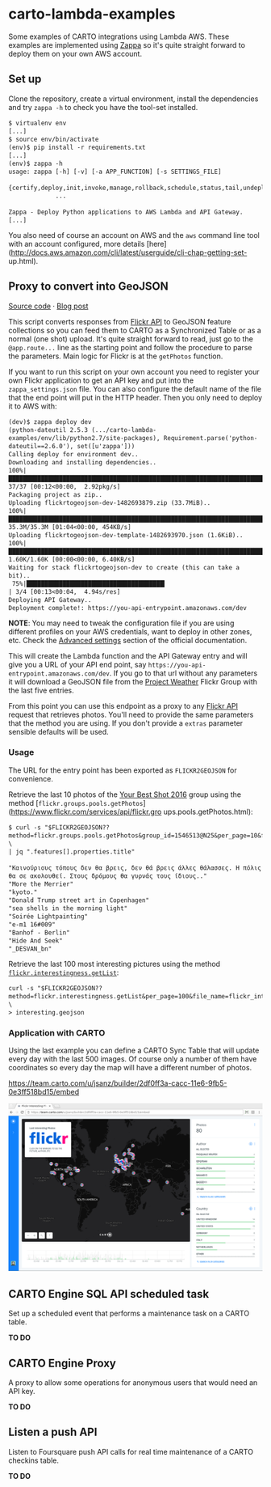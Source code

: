 # carto-lambda-examples

Some examples of CARTO integrations using Lambda AWS. These examples are
implemented using [Zappa](https://www.zappa.io/) so it's quite straight forward
to deploy them on your own AWS account.

## Set up

Clone the repository, create a virtual environment, install the dependencies and
try `zappa -h` to check you have the tool-set installed.

```
$ virtualenv env
[...]
$ source env/bin/activate
(env)$ pip install -r requirements.txt
[...]
(env)$ zappa -h
usage: zappa [-h] [-v] [-a APP_FUNCTION] [-s SETTINGS_FILE]
             {certify,deploy,init,invoke,manage,rollback,schedule,status,tail,undeploy,unschedule,update}
             ...

Zappa - Deploy Python applications to AWS Lambda and API Gateway.
[...]
```

You also need of course an account on AWS and the `aws` command line tool with
an account configured, more details
[here](http://docs.aws.amazon.com/cli/latest/userguide/cli-chap-getting-set-
up.html).

## Proxy to convert into GeoJSON

[Source code](flickr_to_geojson/flickr_to_geojson.py) · [Blog post](https://geomaticblog.net/2016/12/26/creating-a-collaborative-photo-map-from-flickr-to-carto-with-amazon-lambda/)

This script converts responses from [Flickr API](https://www.flickr.com/services/api/)
to GeoJSON feature collections so you can feed them to CARTO as a Synchronized
Table or as a normal (one shot) upload. It's quite straight forward to read, just
go to the `@app.route...` line as the starting point and follow the procedure
to parse the parameters. Main logic for Flickr is at the `getPhotos` function.

If you want to run this script on your own account you need to register your own
Flickr application to get an API key and put into the `zappa_settings.json`
file. You can also configure the default name of the file that the end point
will put in the HTTP header. Then you only need to deploy it to AWS with:

```
(dev)$ zappa deploy dev
(python-dateutil 2.5.3 (.../carto-lambda-examples/env/lib/python2.7/site-packages), Requirement.parse('python-dateutil==2.6.0'), set([u'zappa']))
Calling deploy for environment dev..
Downloading and installing dependencies..
100%|█████████████████████████████████████████████████████████████████████████| 37/37 [00:12<00:00,  2.92pkg/s]
Packaging project as zip..
Uploading flickrtogeojson-dev-1482693879.zip (33.7MiB)..
100%|█████████████████████████████████████████████████████████████████████████| 35.3M/35.3M [01:04<00:00, 454KB/s]
Uploading flickrtogeojson-dev-template-1482693970.json (1.6KiB)..
100%|█████████████████████████████████████████████████████████████████████████| 1.60K/1.60K [00:00<00:00, 6.40KB/s]
Waiting for stack flickrtogeojson-dev to create (this can take a bit)..
 75%|██████████████████████████████████████▎                                  | 3/4 [00:13<00:04,  4.94s/res]
Deploying API Gateway..
Deployment complete!: https://you-api-entrypoint.amazonaws.com/dev
```

**NOTE**: You may need to tweak the configuration file if you are using different
profiles on your AWS credentials, want to deploy in other zones, etc. Check
the [Advanced settings](https://github.com/Miserlou/Zappa#advanced-settings)
section of the official documentation.

This will create the Lambda function and the API Gateway entry and will give you
a URL of your API end point, say `https://you-api-entrypoint.amazonaws.com/dev`.
If you go to that url without any parameters it will download a GeoJSON file
from the [Project Weather](https://www.flickr.com/groups/projectweather/) Flickr
Group with the last five entries.

From this point you can use this endpoint as a proxy to any
[Flickr API](https://www.flickr.com/services/api/) request that retrieves photos. You'll
need to provide the same parameters that the method you are using. If you don't
provide a `extras` parameter sensible defaults will be used.

### Usage

The URL for the entry point has been exported as `FLICKR2GEOJSON` for convenience.

Retrieve the last 10 photos of the [Your Best Shot 2016](https://www.flickr.com/groups/yourbestshot2016)
group using the method
[`flickr.groups.pools.getPhotos`](https://www.flickr.com/services/api/flickr.gro
ups.pools.getPhotos.html):

```
$ curl -s "$FLICKR2GEOJSON??method=flickr.groups.pools.getPhotos&group_id=1546513@N25&per_page=10&file_name=flickr_foss4g" \
| jq ".features[].properties.title"

"Καινούριους τόπους δεν θα βρεις, δεν θά βρεις άλλες θάλασσες. Η πόλις θα σε ακολουθεί. Στους δρόμους θα γυρνάς τους ίδιους.."
"More the Merrier"
"kyoto."
"Donald Trump street art in Copenhagen"
"sea shells in the morning light"
"Soirée Lightpainting"
"e-m1 16#009"
"Banhof - Berlin"
"Hide And Seek"
"_DESVAN_bn"
```

Retrieve the last 100 most interesting pictures using the method
[`flickr.interestingness.getList`](https://www.flickr.com/services/api/flickr.interestingness.getList.html):

```
curl -s "$FLICKR2GEOJSON??method=flickr.interestingness.getList&per_page=100&file_name=flickr_interesting" \
> interesting.geojson
```

### Application with CARTO

Using the last example you can define a CARTO Sync Table that will update every
day with the last 500 images. Of course only a number of them have coordinates
so every day the map will have a different number of photos.

https://team.carto.com/u/jsanz/builder/2df0ff3a-cacc-11e6-9fb5-0e3ff518bd15/embed

![Flickr Interesting Pictures](resources/flickr-interesting.png)


## CARTO Engine SQL API scheduled task

Set up a scheduled event that performs a maintenance task on a CARTO table.

**TO DO**

## CARTO Engine Proxy

A proxy to allow some operations for anonymous users that would need an API key.

**TO DO**

## Listen a push API

Listen to Foursquare push API calls for real time maintenance of a CARTO
checkins table.

**TO DO**
